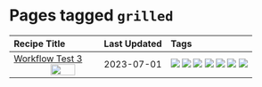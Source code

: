 # Pages tagged `grilled`

|Recipe Title|Last Updated|Tags
|:---|:---|:---|
|[Workflow Test 3 <img src="workflowtest3/images/main.jpg" width="55%" align="right" />](../recipes/workflowtest3.md)|2023-07-01|[![](https://img.shields.io/badge/tag-baked-6685b7)](../tags/baked.md) [![](https://img.shields.io/badge/tag-fast_food-6984a1)](../tags/fast_food.md) [![](https://img.shields.io/badge/tag-grilled-bb15fd)](../tags/grilled.md) [![](https://img.shields.io/badge/tag-italian-eadebe)](../tags/italian.md) [![](https://img.shields.io/badge/tag-protein-062ab)](../tags/protein.md) [![](https://img.shields.io/badge/tag-sides-10cdd6)](../tags/sides.md) [![](https://img.shields.io/badge/tag-snack-5b6ac0)](../tags/snack.md)|